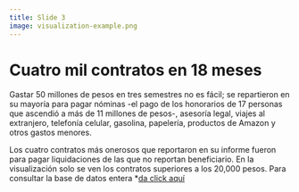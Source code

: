 ```yaml
---
title: Slide 3
image: visualization-example.png
---
```


# Cuatro mil contratos en 18 meses

Gastar 50 millones de pesos en tres semestres no es fácil; se repartieron en su mayoría para pagar nóminas -el pago de los honorarios de 17 personas que ascendió a más de 11 millones de pesos-, asesoría legal, viajes al extranjero, telefonía celular, gasolina, papelería, productos de Amazon y otros gastos menores. 

Los cuatro contratos más onerosos que reportaron en su informe fueron para pagar liquidaciones de las que no reportan beneficiario. En la visualización solo se ven los contratos superiores a los 20,000 pesos. Para consultar la base de datos entera *[da click aquí](https://drive.google.com/file/d/1_IPuPKsBnRdpy_DNyEzDS_1sCgiTM7fn/view?usp=sharing)

